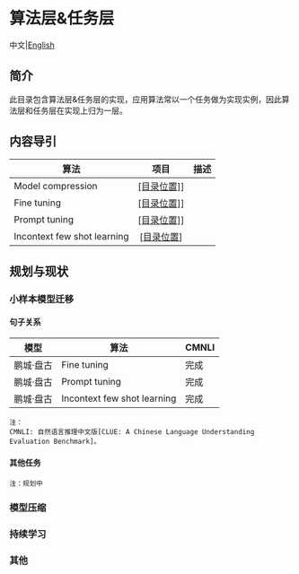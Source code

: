 # 算法层&任务层

中文|[English](README_EN.md)

## 简介
此目录包含算法层&任务层的实现，应用算法常以一个任务做为实现实例，因此算法层和任务层在实现上归为一层。


## 内容导引
| 算法 | 项目 | 描述 |
| --- | :----------------: | :--------------- |
| Model compression | [[目录位置]](./modelcompress)] |  |
| Fine tuning | [[目录位置]](./finetune)] |  |
| Prompt tuning | [[目录位置]](./prompttune)] |  |
| Incontext few shot learning | [[目录位置](./incontext)] |  |

## 规划与现状
### 小样本模型迁移

#### 句子关系
| 模型 | 算法 | CMNLI |
| ------- | ------- | :--- | 
| 鹏城·盘古 | Fine tuning | 完成 |
| 鹏城·盘古 | Prompt tuning | 完成 | 
| 鹏城·盘古 | Incontext few shot learning | 完成 |

    注：
    CMNLI: 自然语言推理中文版[CLUE: A Chinese Language Understanding Evaluation Benchmark]。
    
#### 其他任务
    注：规划中

### 模型压缩

### 持续学习

### 其他
